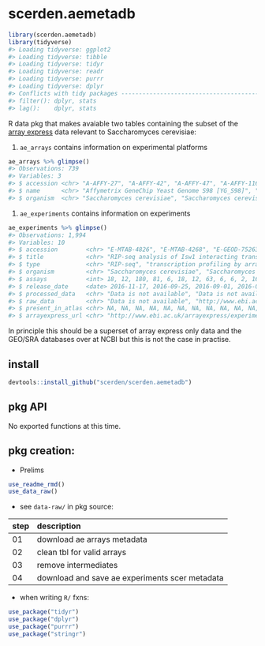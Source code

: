 
<!-- README.md is generated from README.Rmd. Please edit that file -->
scerden.aemetadb
================

``` r
library(scerden.aemetadb)
library(tidyverse)
#> Loading tidyverse: ggplot2
#> Loading tidyverse: tibble
#> Loading tidyverse: tidyr
#> Loading tidyverse: readr
#> Loading tidyverse: purrr
#> Loading tidyverse: dplyr
#> Conflicts with tidy packages ----------------------------------------------
#> filter(): dplyr, stats
#> lag():    dplyr, stats
```

R data pkg that makes avaiable two tables containing the subset of the [array express](http://www.ebi.ac.uk/arrayexpress/) data relevant to Saccharomyces cerevisiae:
1. `ae_arrays` contains information on experimental platforms

``` r
ae_arrays %>% glimpse()
#> Observations: 739
#> Variables: 3
#> $ accession <chr> "A-AFFY-27", "A-AFFY-42", "A-AFFY-47", "A-AFFY-116",...
#> $ name      <chr> "Affymetrix GeneChip Yeast Genome S98 [YG_S98]", "Af...
#> $ organism  <chr> "Saccharomyces cerevisiae", "Saccharomyces cerevisia...
```

1.  `ae_experiments` contains information on experiments

``` r
ae_experiments %>% glimpse()
#> Observations: 1,994
#> Variables: 10
#> $ accession        <chr> "E-MTAB-4826", "E-MTAB-4268", "E-GEOD-75263",...
#> $ title            <chr> "RIP-seq analysis of Isw1 interacting transcr...
#> $ type             <chr> "RIP-seq", "transcription profiling by array"...
#> $ organism         <chr> "Saccharomyces cerevisiae", "Saccharomyces ce...
#> $ assays           <int> 18, 12, 180, 81, 6, 18, 12, 63, 6, 6, 2, 16, ...
#> $ release_date     <date> 2016-11-17, 2016-09-25, 2016-09-01, 2016-09-...
#> $ processed_data   <chr> "Data is not available", "Data is not availab...
#> $ raw_data         <chr> "Data is not available", "http://www.ebi.ac.u...
#> $ present_in_atlas <chr> NA, NA, NA, NA, NA, NA, NA, NA, NA, NA, NA, N...
#> $ arrayexpress_url <chr> "http://www.ebi.ac.uk/arrayexpress/experiment...
```

In principle this should be a superset of array express only data and the GEO/SRA databases over at NCBI but this is not the case in practise.

install
-------

``` r
devtools::install_github("scerden/scerden.aemetadb")
```

pkg API
-------

No exported functions at this time.

pkg creation:
-------------

-   Prelims

``` r
use_readme_rmd()
use_data_raw()
```

-   see `data-raw/` in pkg source:

| step | description                                    |
|:-----|:-----------------------------------------------|
| 01   | download ae arrays metadata                    |
| 02   | clean tbl for valid arrays                     |
| 03   | remove intermediates                           |
| 04   | download and save ae experiments scer metadata |

-   when writing `R/` fxns:

``` r
use_package("tidyr")
use_package("dplyr")
use_package("purrr")
use_package("stringr")
```
